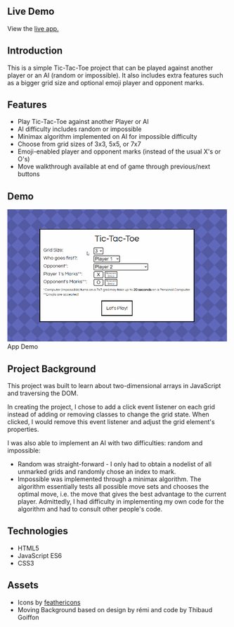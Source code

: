 ## Live Demo
View the [live app.](https://theianmilan.github.io/avion/Avion%20Projects/Tic-Tac-Toe/index.html)

## Introduction

This is a simple Tic-Tac-Toe project that can be played against another player or an AI (random or impossible). It also includes extra features such as a bigger grid size and optional emoji player and opponent marks. 

## Features
* Play Tic-Tac-Toe against another Player or AI
* AI difficulty includes random or impossible
* Minimax algorithm implemented on AI for impossible difficulty
* Choose from grid sizes of 3x3, 5x5, or 7x7
* Emoji-enabled player and opponent marks (instead of the usual X's or O's)
* Move walkthrough available at end of game through previous/next buttons

## Demo

<p float = 'left'>
    <img src="Avion Projects/Tic-Tac-Toe/assets/tictactoe_gif.gif" alt="App Demo" width="500" height="300">
    <span>App Demo</span>
</p>

## Project Background

This project was built to learn about two-dimensional arrays in JavaScript and traversing the DOM.

In creating the project, I chose to add a click event listener on each grid instead of adding or removing classes to change the grid state. When clicked, I would remove this event listener and adjust the grid element's properties.

I was also able to implement an AI with two difficulties: random and impossible:
* Random was straight-forward - I only had to obtain a nodelist of all unmarked grids and randomly chose an index to mark.
* Impossible was implemented through a minimax algorithm. The algorithm essentially tests all possible move sets and chooses the optimal move, i.e. the move that gives the best advantage to the current player. Admittedly, I had difficulty in implementing my own code for the algorithm and had to consult other people's code.

## Technologies

* HTML5
* JavaScript ES6
* CSS3

## Assets
* Icons by [feathericons](https://feathericons.com/)
* Moving Background based on design by rémi and code by Thibaud Goiffon
